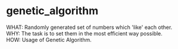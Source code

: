 # genetic_algorithm
WHAT: Randomly generated set of numbers which 'like' each other. <br> 
WHY: The task is to set them in the most efficient way possible. <br>
HOW: Usage of Genetic Algorithm.
